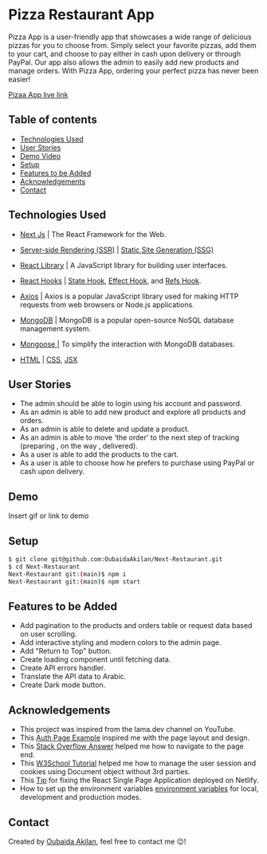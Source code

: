 # Pizza Restaurant App

Pizza App is a user-friendly app that showcases a wide range of delicious pizzas for you to choose from. Simply select your favorite pizzas, add them to your cart, and choose to pay either in cash upon delivery or through PayPal. Our app also allows the admin to easily add new products and manage orders. With Pizza App, ordering your perfect pizza has never been easier!

[Pizaa App live link](#pizza-restaurant-app)

## Table of contents

- [Technologies Used](#technologies-used)
- [User Stories](#user-stories)
- [Demo Video](#demo-video)
- [Setup](#setup)
- [Features to be Added](#features-to-be-added)
- [Acknowledgements](#acknowledgements)
- [Contact](#contact)

## Technologies Used

- [Next Js](https://nextjs.org) | The React Framework for the Web.
- [Server-side Rendering (SSR)](https://nextjs.org/docs/pages/building-your-application/rendering/server-side-rendering) |
  [Static Site Generation (SSG)](https://nextjs.org/docs/pages/building-your-application/rendering/static-site-generation)

- [React Library](https://reactjs.org) | A JavaScript library for building user interfaces.

- [React Hooks](https://reactjs.org/docs/hooks-intro.html) |
  [State Hook](https://reactjs.org/docs/hooks-state.html),
  [Effect Hook](https://reactjs.org/docs/hooks-effect.html), and
  [Refs Hook](https://reactjs.org/docs/refs-and-the-dom.html).

- [Axios](https://axios-http.com/docs/intro) | Axios is a popular JavaScript library used for making HTTP requests from web browsers or Node.js applications.

- [MongoDB](https://www.mongodb.com/) | MongoDB is a popular open-source NoSQL database management system.

- [Mongoose ](https://mongoosejs.com/) | To simplify the interaction with MongoDB databases.

- [HTML](https://www.w3schools.com/html/) |
  [CSS](https://www.w3schools.com/css/), [JSX](https://legacy.reactjs.org/docs/introducing-jsx.html)

## User Stories

- The admin should be able to login using his account and password.
- As an admin is able to add new product and explore all products and orders.
- As an admin is able to delete and update a product.
- As an admin is able to move 'the order' to the next step of tracking (preparing , on the way , delivered).
- As a user is able to add the products to the cart.
- As a user is able to choose how he prefers to purchase using PayPal or cash upon delivery.

## Demo

Insert gif or link to demo

## Setup

```bash
$ git clone git@github.com:OubaidaAkilan/Next-Restaurant.git
$ cd Next-Restaurant
Next-Restaurant git:(main)$ npm i
Next-Restaurant git:(main)$ npm start
```

## Features to be Added

- Add pagination to the products and orders table or request data based on user scrolling.
- Add interactive styling and modern colors to the admin page.
- Add "Return to Top" button.
- Create loading component until fetching data.
- Create API errors handler.
- Translate the API data to Arabic.
- Create Dark mode button.

## Acknowledgements

- This project was inspired from the lama.dev channel on YouTube.
- This [Auth Page Example](https://mdbootstrap.com/docs/standard/extended/login) inspired me with the page layout and design.
- This [Stack Overflow Answer](https://stackoverflow.com/a/45905418) helped me how to navigate to the page end.
- This [W3School Tutorial](https://www.w3schools.com/js/js_cookies.asp) helped me how to manage the user session and cookies using Document object without 3rd parties.
- This [Tip](https://dev.to/rajeshroyal/page-not-found-error-on-netlify-reactjs-react-router-solved-43oa) for fixing the React Single Page Application deployed on Netlify.
- How to set up the environment variables [environment variables](https://github.com/vercel/next.js/tree/canary/examples/environment-variables) for local, development and production modes.

## Contact

Created by [Oubaida Akilan](https://github.com/OubaidaAkilan), feel free to contact me 😉!
